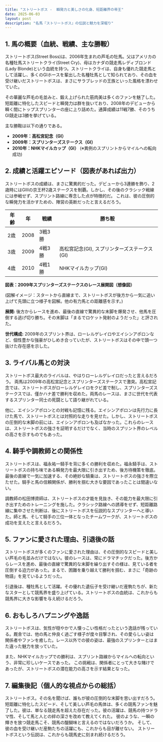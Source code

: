 ```yaml
---
title: "ストリートボス -  瞬発力と美しさの化身、短距離界の帝王"
date: 2025-06-03
layout: post
description: "名馬『ストリートボス』の伝説と魅力を深堀り"
---
```


## 1. 馬の概要（血統、戦績、主な勝鞍）

ストリートボス(Street Boss)は、2006年生まれの芦毛の牡馬。父はアメリカの名種牡馬ストリートクライ(Street Cry)、母はカナダの競走馬レディブロンド(Lady Blonde)という血統を持つ。ストリートクライは、自身も優れた競走馬として活躍し、多くのGIホースを輩出した名種牡馬として知られており、その血を受け継いだストリートボスは、まさにサラブレッドの王族といった風格を漂わせていた。

その華麗な芦毛の毛並みと、鍛え上げられた筋肉美は多くのファンを魅了した。短距離に特化したスピードと瞬発力は群を抜いており、2008年のデビューから瞬く間にトップスプリンターの座に上り詰めた。通算成績は11戦7勝、そのうちGI競走は3勝を挙げている。

主な勝鞍は以下の通りである。

* **2009年：高松宮記念（GI）**
* **2009年：スプリンターズステークス（GI）**
* **2010年：NHKマイルカップ（GI）**  (※異例のスプリントからマイルへの転向成功)


## 2. 成績と活躍エピソード（図表があれば出力）

ストリートボスの成績は、まさに驚異的だった。デビューから3連勝を飾り、2歳時にはGIIIの京王杯2歳ステークスを制覇。しかし、その後のクラシック戦線には参戦せず、スプリント路線に専念した点が特徴的だ。  これは、彼の圧倒的な瞬発力を活かすための、陣営の英断だったと言えるだろう。

| 年齢 | 年 | 戦績 | 勝ち鞍 |
|---|---|---|---|
| 2歳 | 2008 | 3戦3勝 |  |
| 3歳 | 2009 | 4戦3勝 | 高松宮記念(GI), スプリンターズステークス(GI) |
| 4歳 | 2010 | 4戦1勝 | NHKマイルカップ(GI) |


**図表：2009年スプリンターズステークスのレース展開図（想像図）**

(図解イメージ：スタートから直線まで、ストリートボスが後方から一気に追い上げて先頭に立つ様子を図解。他の有力馬との距離感を示す。)

**展開:** 後方からレースを進め、最後の直線で驚異的な末脚を爆発させ、他馬を圧倒する逃げ切り勝ち。その末脚は「まるでロケット発射のようだった」と評された。

**世代構成:** 2009年のスプリント界は、ローレルゲレイロやエイシンアポロンなど、個性豊かな強豪がひしめき合っていたが、ストリートボスはその中で頭一つ抜けた存在感を示した。


## 3. ライバル馬との対決

ストリートボス最大のライバルは、やはりローレルゲレイロだったと言えるだろう。  両馬は2009年の高松宮記念とスプリンターズステークスで激突。高松宮記念では、ストリートボスがローレルゲレイロをクビ差で制し、スプリンターズステークスでは、僅かハナ差で勝利を収めた。両馬のレースは、まさに世代を代表するスプリンター同士の死闘として語り継がれている。

他に、エイシンアポロンとの対戦も記憶に残る。エイシンアポロンは先行力に長けた馬で、ストリートボスとは対照的な走りを見せた。しかし、ストリートボスの圧倒的な末脚の前には、エイシンアポロンも及ばなかった。これらのレースは、ストリートボスの強さを証明するだけでなく、当時のスプリント界のレベルの高さを示すものでもあった。


## 4. 騎手や調教師との関係性

ストリートボスは、福永祐一騎手を背に多くの勝利を収めた。福永騎手は、ストリートボスの持ち味である瞬発力を最大限に引き出すため、後方待機策を徹底。最後の直線で一気に加速する、その絶妙な騎乗は、ストリートボスの強さを際立たせた。騎手と馬の信頼関係が、勝利を掴む大きな要因であったことは間違いない。

調教師の松田博資師は、ストリートボスの才能を見抜き、その能力を最大限に引き出すためのトレーニングを施した。クラシック路線への誘導をせず、短距離路線に集中させた判断は、後にストリートボスを伝説的なスプリンターへと導いた。師と馬、そして騎手の三位一体となったチームワークが、ストリートボスの成功を支えたと言えるだろう。


## 5. ファンに愛された理由、引退後の話

ストリートボスが多くのファンに愛された理由は、その圧倒的なスピードと美しい芦毛の毛並みだけではない。彼のレースは、常にドラマチックだった。後方からレースを進め、最後の直線で驚異的な末脚を繰り出すその様は、見ている者を圧倒する迫力があった。まるで、困難を乗り越えて勝利を掴む、まさに「奇跡の物語」を見ているようだった。

引退後は、種牡馬として活躍。その優れた遺伝子を受け継いだ産駒たちが、新たなスターとして競馬界を盛り上げている。ストリートボスの血統は、これからも競馬界に大きな影響を与え続けるだろう。


## 6. おもしろハプニングや逸話

ストリートボスは、気性が穏やかで人懐っこい性格だったという逸話が残っている。厩舎では、他の馬と仲良く過ごす様子が度々目撃され、その愛らしい姿は関係者やファンを癒した。レース以外での彼の姿は、最強のスプリンターとはまた違った魅力を放っていた。

また、NHKマイルカップでの勝利は、スプリント路線からマイルへの転向という、非常に珍しいケースであった。  この挑戦は、関係者にとって大きな賭けであったが、ストリートボスの潜在能力の高さを示す結果となった。


## 7. 編集後記（個人的な視点からの総括）

ストリートボス。その名を聞けば、誰もが彼の圧倒的な末脚を思い出すだろう。短距離に特化したスピード、そして美しい芦毛の馬体は、多くの競馬ファンを魅了した。彼は、単なる競走馬を超えた存在だった。彼の活躍は、競馬の持つドラマ性、そして馬と人との絆の深さを改めて教えてくれた。  彼のような、一瞬の輝きを放つ競走馬こそ、競馬の醍醐味と言えるのではないだろうか。  そして、彼の血を受け継いだ産駒たちの活躍にも、これからも目が離せない。  ストリートボスという伝説は、これからも競馬史に刻まれ続けるだろう。
